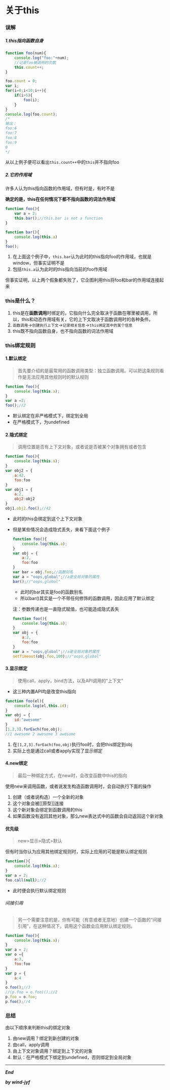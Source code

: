 # 关于this

### 误解

##### 1.this指向函数自身

```javascript
function foo(num){
    console.log("foo:"+num);
    //记录foo被调用的次数
    this.count++;
}

foo.count = 0;
var i;
for(i=0;i<10;i++){
    if(i>5){
        foo(i);
    }
}
console.log(foo.count);
/*
输出：
foo:6
foo:7
foo:8
foo:9
0
*/
```

从以上例子便可以看出`this.count++`中的`this`并不指向foo

##### 2.它的作用域

许多人认为this指向函数的作用域，但有时是，有时不是

**确定的是，this在任何情况下都不指向函数的词法作用域**

```javascript
function foo(){
    var a = 2;
    this.bar();//this.bar is not a function
}

function bar(){
    console.log(this.a)
}
foo();
```

1. 在上面这个例子中，`this.bar`认为此时的this指向foo的作用域，也就是window，但事实证明不是
2. 包括`this.a`认为此时的this指向当前的foo作用域

但事实证明，以上两个假象都失败了，它企图利用this将foo和bar的作用域连接起来

### this是什么？

1. this是在**函数调用**时绑定的，它指向什么完全取决于函数在哪里被调用，所以，this和动态作用域有关，它的上下文取决于函数调用时的各种条件。
2. `函数调用`->`创建执行上下文`->`记录相关信息`->`this绑定其中的某个信息`
3. this既不指向函数自身，也不指向函数的词法作用域

### this绑定规则

#### 1.默认绑定

> 首先要介绍的是最常用的函数调用类型：独立函数调用。可以把这条规则看作是无法应用其他规则时的默认规则

```javascript
function foo(){
	console.log(this.a);
}
var a =2;
foo();//2
```

* 默认绑定在非严格模式下，绑定到全局
* 在严格模式下，为undefined

#### 2.隐式绑定

> 调用位置是否有上下文对象，或者说是否被某个对象拥有或者包含

```javascript
function foo(){
	console.log(this.a);
}
var obj2 = {
    a:42,
    foo:foo
}
var obj1 = {
    a:2,
    obj2:obj2
}
obj1.obj2.foo();//42
```

* 此时的this会绑定到这个上下文对象

* 但是某些情况会造成隐式丢失，来看下面这个例子

  ```javascript
  function foo(){
      console.log(this.a);
  }
  var obj = {
      a:2,
      foo:foo
  }
  var bar = obj.foo;//函数别名
  var a = "oops,global";//a是全局对象的属性
  bar();//"oops,global"
  ```

  * 此时的bar其实是foo的函数别名
  * 所以bar()其实是一个不带任何修饰的函数调用，因此应用了默认绑定

  注：参数传递也是一直隐式赋值，也可能造成隐式丢失

  ```javascript
  function foo(){
      console.log(this.a);
  }
  var obj = {
      a:2,
      foo:foo
  }
  var a = "oops,global";//a是全局对象的属性
  setTimeout(obj.foo,100);//"oops,global"
  ```

#### 3.显示绑定

> 使用call，apply，bind方法，以及API调用的“上下文”

* 这三种内置API均是改变this指向

```javascript
function foo(el){
    console.log(el,this.id);
}
var obj = {
    id:"awesome"
}
[1,2,3].forEach(foo,obj);
//1 awesome 2 awesome 3 awesome
```

1. 在`[1,2,3].forEach(foo,obj)`执行foo时，会把this绑定到obj
2. 实际上也是通过call或者apply实现了显示绑定

#### 4.new绑定

> 最后一种绑定方式，在new时，会改变函数中this的指向

使用new来调用函数，或者说发生构造函数调用时，会自动执行下面的操作

1. 创建（或者说构造）一个全新的对象
2. 这个对象会被[[原型]]连接
3. 这个新对象会绑定到函数调用的this
4. 如果函数没有返回其他对象，那么new表达式中的函数会自动返回这个新对象

#### 优先级

> new>显示>隐式>默认

但有时当你认为应用其他绑定规则时，实际上应用的可能是默认绑定规则

```javascript
function(){
	console.log(this.a);
}
var a = 2;
foo.call(null);//2
```

* 此时便会执行默认绑定规则

###### 间接引用

> 另一个需要注意的是，你有可能（有意或者无意地）创建一个函数的“间接引用”，在这种情况下，调用这个函数会应用默认绑定规则。

```javascript
function foo(){
    console.log(this.a);
}
var a = 2;
var o ={
    a:3,
    foo:foo
}
var p = {
    a:4
}
o.foo();//3
//(p.foo = o.foo)();//2
p.foo = o.foo;
p.foo();//4
```

### 总结

由以下顺序来判断this的绑定对象

1. 由new调用？绑定到新创建的对象
2. 由call，apply调用
3. 由上下文对象调用？绑定到上下文的对象
4. 默认：在严格模式下绑定到undefined，否则绑定到全局对象

***

***End***

***by wind-jyf***





